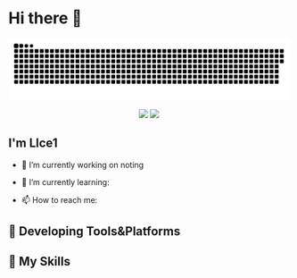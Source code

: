 # Hi there 👋

![GitHub Snake](assets/github-contribution-grid-snake.svg)

<p align="center">
  <img width="300px" src="https://count.getloli.com/get/@mnixry?theme=rule34"></img>
  <img width="300px" src="https://github-readme-stats.vercel.app/api/top-langs/?username=mnixry&layout=compact"></img>
</p>

## I'm **Llce1**

- 🔭 I’m currently working on noting

- 🌱 I’m currently learning: 

- 📫 How to reach me: 

## 🚉 **Developing Tools&Platforms**


## 🌟 **My Skills**  




<!---
lekclc/lekclc is a ✨ special ✨ repository because its `README.md` (this file) appears on your GitHub profile.
You can click the Preview link to take a look at your changes.
--->
